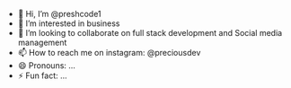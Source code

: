 - 👋 Hi, I’m @preshcode1
- 👀 I’m interested in business
- 💞️ I’m looking to collaborate on full stack development and Social media management
- 📫 How to reach me on instagram: @preciousdev
- 😄 Pronouns: ...
- ⚡ Fun fact: ...
